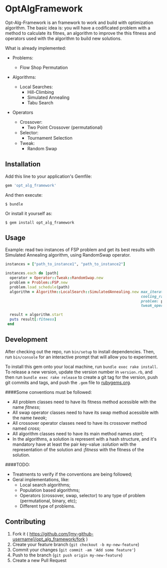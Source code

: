 # OptAlgFramework

Opt-Alg-Framework is an framework to work and build with optimization algorithm. The basic idea is: you will have a codificated problem with a method to calculate its fitnes, an algorithm to improve the this fitness and operators used with the algorithm to build new solutions.

What is already implemented:

  * Problems:
    * Flow Shop Permutation

  * Algorithms:
    * Local Searches:
      * Hill-Climbing
      * Simulated Annealing
      * Tabu Search
     
  * Operators
    * Crossover:
      * Two Point Crossover (permutational)
    * Selector:
      * Tournament Selection
    * Tweak:
      * Random Swap 

## Installation

Add this line to your application's Gemfile:

```ruby
gem 'opt_alg_framework'
```

And then execute:

    $ bundle

Or install it yourself as:

    $ gem install opt_alg_framework

## Usage

Example: read two instances of FSP problem and get its best results with Simulated Annealing algorithm, using RandomSwap operator.

```ruby
instances = ["path_to_instance1", "path_to_instance2"]

instances.each do |path|
  operator = Operator::Tweak::RandomSwap.new
  problem = Problem::FSP.new
  problem.load_schedule(path)
  algorithm = Algorithm::LocalSearch::SimulatedAnnealing.new max_iterations: 10,
                                                             cooling_rate: 0.009,
                                                             problem: problem,
                                                             tweak_operator: operator

  result = algorithm.start
  puts result[:fitness]
 end
```

## Development

After checking out the repo, run `bin/setup` to install dependencies. Then, run `bin/console` for an interactive prompt that will allow you to experiment.

To install this gem onto your local machine, run `bundle exec rake install`. To release a new version, update the version number in `version.rb`, and then run `bundle exec rake release` to create a git tag for the version, push git commits and tags, and push the `.gem` file to [rubygems.org](https://rubygems.org).

####Some conventions must be followed:

  * All problem classes need to have its fitness method acessible with the name *fitness*;
  * All swap operator classes need to have its swap method acessible with the name *tweak*;
  * All crossover operator classes need to have its crossover method named *cross*;
  * All algorithm classes need to have its main method names *start*;
  * In the algorithms, a solution is represent with a hash structure, and it's mandatory have at least the pair key-value *:solution* with the representation of the solution and *:fitness* with the fitness of the solution.

####TODO:

   * Treatments to verify if the conventions are being followed;
   * Geral implementations, like:
     * Local search algorithms;
     * Population based algorithms;
     * Operators (crossover, swap, selector) to any type of problem (permutational, binary, etc);
     * Different type of problems.

## Contributing

1. Fork it ( https://github.com/[my-github-username]/opt_alg_framework/fork )
2. Create your feature branch (`git checkout -b my-new-feature`)
3. Commit your changes (`git commit -am 'Add some feature'`)
4. Push to the branch (`git push origin my-new-feature`)
5. Create a new Pull Request
